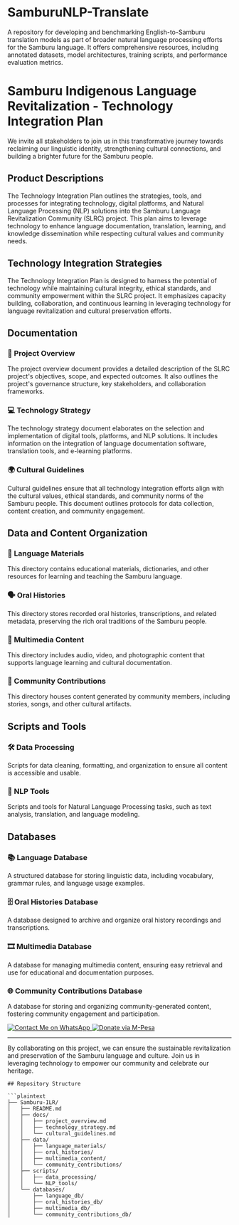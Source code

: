 # SamburuNLP-Translate
A repository for developing and benchmarking English-to-Samburu translation models as part of broader natural language processing efforts for the Samburu language.   It offers comprehensive resources, including annotated datasets, model architectures, training scripts, and performance evaluation metrics.
# Samburu Indigenous Language Revitalization - Technology Integration Plan

We invite all stakeholders to join us in this transformative journey towards reclaiming our linguistic identity, strengthening cultural connections, and building a brighter future for the Samburu people.

## Product Descriptions

The Technology Integration Plan outlines the strategies, tools, and processes for integrating technology, digital platforms, and Natural Language Processing (NLP) solutions into the Samburu Language Revitalization Community (SLRC) project. This plan aims to leverage technology to enhance language documentation, translation, learning, and knowledge dissemination while respecting cultural values and community needs.

## Technology Integration Strategies

The Technology Integration Plan is designed to harness the potential of technology while maintaining cultural integrity, ethical standards, and community empowerment within the SLRC project. It emphasizes capacity building, collaboration, and continuous learning in leveraging technology for language revitalization and cultural preservation efforts.

## Documentation

### 📜 Project Overview

The project overview document provides a detailed description of the SLRC project's objectives, scope, and expected outcomes. It also outlines the project's governance structure, key stakeholders, and collaboration frameworks.

### 💻 Technology Strategy

The technology strategy document elaborates on the selection and implementation of digital tools, platforms, and NLP solutions. It includes information on the integration of language documentation software, translation tools, and e-learning platforms.

### 🌍 Cultural Guidelines

Cultural guidelines ensure that all technology integration efforts align with the cultural values, ethical standards, and community norms of the Samburu people. This document outlines protocols for data collection, content creation, and community engagement.

## Data and Content Organization

### 📝 Language Materials

This directory contains educational materials, dictionaries, and other resources for learning and teaching the Samburu language.

### 🗣️ Oral Histories

This directory stores recorded oral histories, transcriptions, and related metadata, preserving the rich oral traditions of the Samburu people.

### 🎥 Multimedia Content

This directory includes audio, video, and photographic content that supports language learning and cultural documentation.

### 🌟 Community Contributions

This directory houses content generated by community members, including stories, songs, and other cultural artifacts.

## Scripts and Tools

### 🛠️ Data Processing

Scripts for data cleaning, formatting, and organization to ensure all content is accessible and usable.

### 🤖 NLP Tools

Scripts and tools for Natural Language Processing tasks, such as text analysis, translation, and language modeling.

## Databases

### 📚 Language Database

A structured database for storing linguistic data, including vocabulary, grammar rules, and language usage examples.

### 🗄️ Oral Histories Database

A database designed to archive and organize oral history recordings and transcriptions.

### 🎞️ Multimedia Database

A database for managing multimedia content, ensuring easy retrieval and use for educational and documentation purposes.

### 🌐 Community Contributions Database

A database for storing and organizing community-generated content, fostering community engagement and participation.

<!-- Contact Me on WhatsApp Button -->
<a href="https://wa.me/254723346355" target="_blank">
  <img src="https://img.shields.io/badge/WhatsApp-Contact%20Me-25D366?logo=whatsapp&style=flat-square" alt="Contact Me on WhatsApp">
</a>

<!-- Donate via M-Pesa Button -->
<a href="mpesa://pay?number=254723346355&amount=AMOUNT&message=Donation" target="_blank">
  <img src="https://img.shields.io/badge/Donate%20via%20M--Pesa-Support%20Us-079A4A?logo=mpesa&style=flat-square" alt="Donate via M-Pesa">
</a>

---

By collaborating on this project, we can ensure the sustainable revitalization and preservation of the Samburu language and culture. Join us in leveraging technology to empower our community and celebrate our heritage.


```
## Repository Structure

```plaintext
├── Samburu-ILR/
│   ├── README.md
│   ├── docs/
│   │   ├── project_overview.md
│   │   ├── technology_strategy.md
│   │   └── cultural_guidelines.md
│   ├── data/
│   │   ├── language_materials/
│   │   ├── oral_histories/
│   │   ├── multimedia_content/
│   │   └── community_contributions/
│   ├── scripts/
│   │   ├── data_processing/
│   │   └── NLP_tools/
│   └── databases/
│       ├── language_db/
│       ├── oral_histories_db/
│       ├── multimedia_db/
│       └── community_contributions_db/
